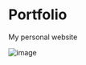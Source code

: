 # Portfolio
My personal website

![image](https://github.com/HaroldMart/Portfolio/assets/93040571/887c0e1b-bf14-410f-930d-65e07dc8cb10)
